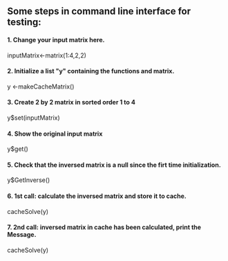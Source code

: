 ## Some steps in command line interface for testing:
#### 1. Change your input matrix here.
inputMatrix<-matrix(1:4,2,2) 
#### 2. Initialize a list "y" containing the functions and matrix.
y <-makeCacheMatrix()
#### 3. Create 2 by 2 matrix in sorted order 1 to 4
y$set(inputMatrix)
#### 4. Show the original input matrix
y$get()
#### 5. Check that the inversed matrix is a null since the firt time initialization.
y$GetInverse()
#### 6. 1st call: calculate the inversed matrix and store it to cache.
cacheSolve(y)
#### 7. 2nd call: inversed matrix in cache has been calculated, print the Message. 
cacheSolve(y) 
